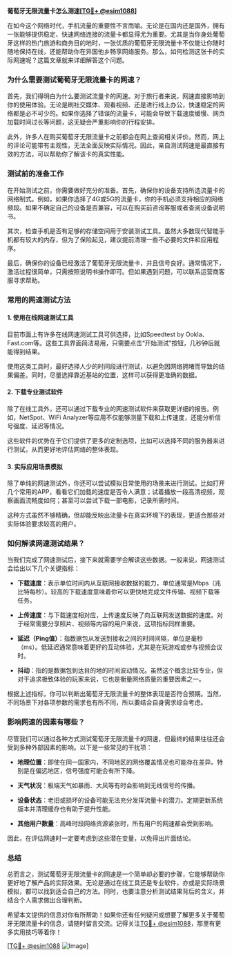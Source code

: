 **葡萄牙无限流量卡怎么测速[[TG💪+ @esim1088](https://t.me/s/esim1088)]**

在如今这个网络时代，手机流量的重要性不言而喻。无论是在国内还是国外，拥有一张能够提供稳定、快速网络连接的流量卡都显得尤为重要。尤其是当你身处葡萄牙这样的热门旅游和商务目的地时，一张优质的葡萄牙无限流量卡不仅能让你随时随地保持在线，还能帮助你在异国他乡畅享网络服务。那么，如何检测这张卡的实际网速呢？这篇文章就来详细解答这个问题。

### **为什么需要测试葡萄牙无限流量卡的网速？**

首先，我们得明白为什么要测试流量卡的网速。对于旅行者来说，网速直接影响到你的使用体验。无论是刷社交媒体、观看视频、还是进行线上办公，快速稳定的网络都是必不可少的。如果你选择了错误的流量卡，可能会导致下载速度缓慢、网页加载时间过长等问题，这无疑会严重影响你的行程安排。

此外，许多人在购买葡萄牙无限流量卡之前都会在网上查阅相关评价。然而，网上的评论可能带有主观性，无法全面反映实际情况。因此，亲自测试网速是最直接有效的方法，可以帮助你了解该卡的真实性能。

### **测试前的准备工作**

在开始测试之前，你需要做好充分的准备。首先，确保你的设备支持所选流量卡的网络制式。例如，如果你选择了4G或5G的流量卡，你的手机必须支持相应的网络频段。如果不确定自己的设备是否兼容，可以在购买前咨询客服或者查阅设备说明书。

其次，检查手机是否有足够的存储空间用于安装测试工具。虽然大多数现代智能手机都有较大的内存，但为了保险起见，建议提前清理一些不必要的文件和应用程序。

最后，确保你的设备已经激活了葡萄牙无限流量卡，并且信号良好。通常情况下，激活过程很简单，只需按照说明书操作即可。但如果遇到问题，可以联系运营商客服寻求帮助。

### **常用的网速测试方法**

#### **1. 使用在线网速测试工具**

目前市面上有许多在线网速测试工具可供选择，比如Speedtest by Ookla、Fast.com等。这些工具界面简洁易用，只需要点击“开始测试”按钮，几秒钟后就能得到结果。

使用这类工具时，最好选择人少的时间段进行测试，以避免因网络拥堵而导致的结果偏差。同时，尽量选择靠近基站的位置，这样可以获得更准确的数据。

#### **2. 下载专业测试软件**

除了在线工具外，还可以通过下载专业的网速测试软件来获取更详细的报告。例如，NetSpot、WiFi Analyzer等应用不仅能够测量下载和上传速度，还能分析信号强度、延迟等情况。

这些软件的优势在于它们提供了更多的定制选项，比如可以选择不同的服务器来进行测试，从而更好地评估网络的整体表现。

#### **3. 实际应用场景模拟**

除了单纯的网速测试外，你还可以尝试模拟日常使用的场景来进行测试。比如打开几个常用的APP，看看它们加载的速度是否令人满意；试着播放一段高清视频，观察画面流畅度如何；甚至可以尝试下载一部电影，记录所需时间。

这种方式虽然不够精确，但却能反映出流量卡在真实环境下的表现，更适合那些对实际体验要求较高的用户。

### **如何解读网速测试结果？**

当我们完成了网速测试后，接下来就需要学会解读这些数据。一般来说，网速测试会给出以下几个关键指标：

- **下载速度**：表示单位时间内从互联网接收数据的能力，单位通常是Mbps（兆比特每秒）。较高的下载速度意味着你可以更快地完成文件传输、视频下载等任务。
  
- **上传速度**：与下载速度相对应，上传速度反映了向互联网发送数据的速度。对于经常需要分享照片、视频等内容的用户来说，这项指标同样重要。
  
- **延迟（Ping值）**：指数据包从发送到接收之间的时间间隔，单位是毫秒（ms）。低延迟通常意味着更好的互动体验，尤其是在玩游戏或参与视频会议时。
  
- **抖动**：指的是数据包到达目的地的时间波动情况。虽然这个概念比较专业，但对于追求极致体验的玩家来说，它也是衡量网络质量的重要因素之一。

根据上述指标，你可以判断出葡萄牙无限流量卡的整体表现是否符合预期。当然，不同场景下对各项参数的需求也有所不同，所以要结合自身需求综合考虑。

### **影响网速的因素有哪些？**

尽管我们可以通过各种方式测试葡萄牙无限流量卡的网速，但最终的结果往往还会受到多种外部因素的影响。以下是一些常见的干扰项：

- **地理位置**：即使在同一国家内，不同地区的网络覆盖情况也可能存在差异。特别是在偏远地区，信号强度可能会有所下降。
  
- **天气状况**：极端天气如暴雨、大风等有时会影响到无线信号的传播。
  
- **设备状态**：老旧或损坏的设备可能无法充分发挥流量卡的潜力。定期更新系统版本并清理缓存也有助于提升性能。
  
- **其他用户数量**：高峰时段网络资源紧张时，所有用户的网速都会受到影响。

因此，在评估网速时一定要考虑到这些潜在变量，以免得出片面结论。

### **总结**

总而言之，测试葡萄牙无限流量卡的网速是一个简单却必要的步骤，它能够帮助你更好地了解产品的实际效果。无论是通过在线工具还是专业软件，亦或是实际场景模拟，都可以找到适合自己的方法。同时，也要注意分析测试结果背后的含义，并结合个人需求做出合理判断。

希望本文提供的信息对你有所帮助！如果你还有任何疑问或想要了解更多关于葡萄牙无限流量卡的信息，请随时留言交流。记得关注[TG💪+ @esim1088](https://t.me/s/esim1088)，那里有更多实用技巧等着你！

[[TG💪+ @esim1088](https://t.me/s/esim1088) ![Image](https://i.postimg.cc/4NQfJmqS/Snipaste-2025-05-13-00-14-12.png)]